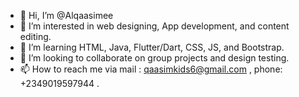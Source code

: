 - 👋 Hi, I’m @Alqaasimee
- 👀 I’m interested in web designing, App development, and content editing.
- 🌱 I’m learning HTML, Java, Flutter/Dart, CSS, JS, and Bootstrap.
- 💞️ I’m looking to collaborate on group projects and design testing.
- 📫 How to reach me via mail : qaasimkids6@gmail.com , phone: +2349019597944 .

<!---
Alqaasimee-jr2/Alqaasimee-jr2 is a ✨ unique ✨ repository because its `README.md` (this file) appears on your GitHub profile.
You can click the Preview link to take a look at your changes.
--->
